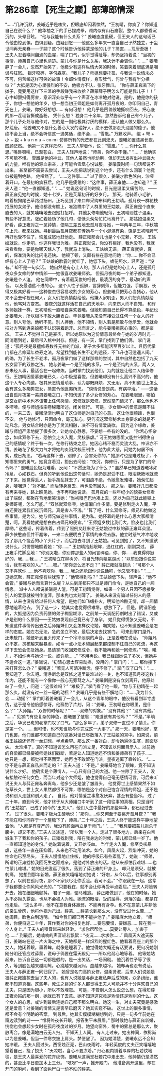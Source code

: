# 第286章 【死生之巅】郎薄郎情深
“……”几许沉默，姜曦近乎是嗤笑，但眼底却闪着悚然，“王初晴，你疯了？你知道自己在说什么？”
他华袖之下的手已捏成拳，颅内似有山石崩裂，整个人都昏昏沉沉的，头晕目眩。
“他与我能有什么关系？”
姜曦态度虽硬，但王夫人的这句话已令他由惊到惧，由惧到疑，由疑到怒——他这么多年来一直当自己孑然独立，于尘世间再无亲眷——子嗣？这个时候告诉他薛蒙是他的儿子？简直……荒唐至极！
王夫人忍着喉间翻涌的血腥，喘了口气，似乎觉得耻辱，却仍坚持着说：“当初的事情，师弟自己心里也清楚。蒙儿与你是什么关系，我决计不会骗你。”
“……”
姜曦静了一会儿，忽然开始笑了，他极少有这样纵情大笑的时候，笑着笑着眼底满是嘲讽与狂怒。
银牙咬碎，字句森寒。
“我儿子？师姐想要托孤，与我说一说情未必不可，何苦编这样可笑的故事！令郎性情模样，身形脾气，何曾与我有半分相似？”
大抵是因为心里强烈的不安，他极力不认，张牙舞爪。
“你与薛正雍丢下的摊子，竟要用这样下三滥的手段赚我来收拾？薛蒙薛子明怎么可能是我儿子！！”
心中却颤抖得厉害，意识深处似乎有一个声音在冰冷地对他说，是的，他是你的孩子，你想一想他的年岁，想一想当初王师姐是如何离开孤月夜的，你叩问自己，青天在上，姜曦，你好好想想……
有何可想！
他几乎是困兽般地撕咬回去，把心底的那一茬理智撕成齑粉。
凭什么想？
独身二十余年，忽然告诉他自己有个儿子，那个儿子处处与他作对，生的是一副他极其讨厌的模样，还认他人做父那么久。
好荒唐。
他姜曦又不是什么善心大发的滥好人，绝不去做那没头没脑的傻子。他绝不会上当，绝不会听信这一通笑话，绝不会……
“雪凰。”
万籁收声。
鲲 + 弩 + 小 + 說 +  k u n n u ~ co m-
仿佛所有的光芒都在此刻熄灭，姜曦如置漆黑长夜，四顾茫然。
他第一次这样茫然。
王夫人望着他，说：“雪凰。”
“……你什么意思。”嘴唇嗫嚅，已渐苍白。
王夫人轻声地说：“师弟，你不会不懂。”
“……”
他确实不可能不懂。
雪凰是他的神武，其他人虽然也能动用，但却无法发挥出神武强大的力量，唯有他的源血宗亲，才可能令雪凰心悦诚服。
姜曦霎时间一句话都说不出来。
甚至都不需要去尝试，王夫人能把话说到这个地步，还有什么回寰？他竟似被逼到绝路。
他哑然了。
“……这件事……”
过了很久，姜曦才脸色煞白，沙哑着开口。在最初的疯狂后，他几乎是疲惫的：“这件事，薛正雍他……也知道？”
王夫人道：“他一直都知道。”
“……”
她说这句话的时候，目光是温柔又痛苦的。
——薛正雍见她的时候，她十七岁，正是芙蕖初开的好岁月。
那天，他骑着小毛驴，叼着根狗尾巴草路过扬州，正巧见到了来口岸采购布料的王初晴。孤月夜一群花枝招展的女弟子，他谁都没有瞧上，唯独瞧中了人群里的王姑娘。
薛正雍是个直来直去的人，就笑嘻嘻地去跟她打招呼。
其他女修嘲他轻薄，王初晴则性子温柔，有些不好意思，涨红着脸劝了他几句，便低头匆匆忙忙地离开了。
那姑娘温柔又好看，薛正雍对之一见钟情，便隔三差五地去孤月夜寻她，一年两年三年，中秋端午上元，都来找她。寻到最后孤月夜都在传她与一个小混混有染，饶是王初晴脾气再好也受不住了，恼羞成怒地赶他走。
薛正雍那会儿也是个小无赖，不走。
王姑娘就说，你走吧，你这样我很为难。
薛正雍就说，你没有相好，我也没有，我就来看看你，要是你哪天嫁人了，我就马上消失。
王姑娘无语。
薛正雍就笑，真的，保准消失的比闪电还快。
他顿了顿，又颇有些在意地问她：“你……你不会已经有心上人了吧？”
王姑娘的脸霎时就红了，她低下头，娇花照水，轻声道：“没有。”
却不是一句实话。
她自然是有心上人的，那人非但是她的心上人，还是孤月夜众多女修的梦中情郎——她很喜欢姜曦师弟。
但孤月夜的每一个弟子都知道，姜曦是个人渣。
他在同辈中，有着最英俊的相貌，最凌厉的身手，最动听的声音。
以及最油盐不进的心。
这个人性子孤僻，言辞刻薄，但能力强，手腕狠，长得又极其好看——这种俊杰很容易收割少女的芳心，但姜曦只把芳心当猪心，他从来不会去珍视任何人，女人们把真情献给他，他嫌人家叽歪，男人们把真情献给他，他骂对方变态。
姜夜沉就这样活在自己的天地中，向来伤人而不自知。
和许多师姐妹一样，王初晴也一直暗自喜欢姜曦，但她知道自己长得不算绝色，年纪也比姜曦大，所以根本不敢大胆表白，毕竟姜曦从来没有接受过任何一个女人的好意。别人夸他，他听不见，别人捧他，他不领情，别人若是胆敢与他示爱，他就会把对方骂到连亲娘都不认识哭着跑开。总而言之，能与姜曦袒露心事的，都是豪杰。
王夫人不觉得自己是豪杰，所以她原以为这份情意最终会与她的岁月时光一同消磨到老，最后带入棺中封存。但是，有一天，掌门找到了他们俩。
掌门说道：“孤月夜是最擅修寿数养元神的门派，弟子大多都能活至百岁以上。且历代掌门都在苦修延年益寿之法，希望找到能长生不老的途径，不飞升也可逍遥人间。”
的确，为了长生不老术，孤月夜掌门做了这样那样的尝试，其中自然也包括了九天玄女留下的双修之法。
她与姜曦一个是至纯的水系，一个是至纯的火系，两人又都未经人事，最适合在一起修炼。当时掌门找到他们，为的就是让他二人结伴修行。王初晴因爱慕姜曦已久，心中极是喜悦。但姜曦却没有什么高兴不高兴的，他这个人专心向道，极其厌恶情爱琐事，认为那既麻烦、又无用。真不知道世上怎么会有这么多痴男怨女，简直令他匪夷所思。
“谈情说爱是病。有病早治。”
——这话出自孤月夜第一美男姜曦之口，不知伤透了多少女修的芳心。
在姜曦眼里，哪怕是玄女房中术也不该带上任何感情，双修就是双修。既然掌门请求了，那么他也不多啰嗦，便与师姐按宗卷秘籍所述，闭关修行。
可是，少女眼中的爱意是藏不住的，一来二去，姜曦渐渐也明白了这位师姐对自己的心意。
这让他很烦躁，也很不安。
他与她修行，只因命令，毫无私心。更何况这双修秘术本身要求的就是不动凡念，男女结合时亦是为了灵流相融，决不可有情爱旖欲。
因为这个缘故，姜曦与师姐严肃地提了很多次，让她收心静思，不要想一些有的没的。
“你若心怀杂念，如此双修下去，恐怕会走火入魔，灵核暴虐。”
可王姑娘哪里又能控制得住自己的感情呢？终于有一次，在修行结束之后，她因心绪不稳而灵流大乱，神识亦不清。姜曦花了极大力气才将她的炎阳灵核压制住，他为此大怒，问她为何屡不听劝，成日胡思。
“若再这样下去，别修了，会害死你的。”
她那时也是难过极了，不知哪里来的勇气，她竟含着泪，豁出去问他：“夜沉，你修行，只是为了掌门的命令吗？”
姜曦脸色极为难看，反问：“不然还能为了什么？”
虽然早已知道姜曦冰如冷泉，心如铁石。但真的听到他说出这句话时，她仍是忍受不住，眼泪簌簌地就流了下来。她觉得丢人，抬手胡乱抹去了，可泪痕不绝，令她愈发难堪，她匆忙起身，哽咽道：“对不起。”
而后转身离去，再也没有回头。
那之后，姜曦好几日都没有再来寻她，路上瞧见她，也不再和她说话。
孤月夜的一些年纪小的貌美女修看出了端倪，都聚在背地里笑话她：“当初眼巴巴地凑上去，还以为自己就此能攀上姜师哥呢，怎么可能。”
“双修就双修呗，她偏偏自作多情。要是修到走火入魔，平白还要连累我们夜沉师兄，真是害人不浅。”
“算了吧，什么双修呀。师兄和她做这些事情，是为公。她与师兄做这些事情，是为私。她怀着的是什么心思大家都清楚，呵，我看她就是想白白占师兄的便宜。”
“王师姐岁数比我们大，脸皮也比我们厚哟。”
这些话，传着传着，传到了照例又赶来寻王姑娘过中秋的薛正雍耳朵里。
薛少侠憨直但并不蠢笨，一来二去便明白了事情的来龙去脉。他立时怒气冲冲地收拾了那几个饶舌的小丫头片子，而后跑去寻到了王姑娘。可见到她了，又不知道该说什么，只愣愣地瞧着她：“你……”
王初晴抬起眼眸，通红红的，刚刚哭过。
薛正雍手忙脚乱地：“你别哭啦，你别停那些人的闲言碎语，你、你……我觉得你挺好的，我……我……”
王初晴立在柳树旁，将目光转向粼粼湖水：“以前没跟你说实话，我有喜欢的人。”
“……嗯。”
“那你怎么还不走？”
薛正雍就挠挠头：“可那个人又不喜欢你……他不喜欢你，我……我总还能跟你说说话吧，他又管不到。”
“……”
见她沉默，薛正雍便有些犹豫了：“他管得到吗？”
王姑娘低下头，轻声说：“他不会管。”
姜曦与她而言算什么呢？从头到尾都只不过是师门命令，是她自己的一厢情愿。
派中人人都说姜曦是人渣，可是王初晴觉得，如果一个男人只因不愿接受别人的爱意就被判作渣滓，那未免也太刻薄了。
姜曦从来没有骗过任何人的感情，从来也没有给过任何人希望，是她们如飞蛾扑火，明知他冷酷无情，却一厢情愿地追着他去。
到了这一步，她其实也觉得很难堪，想放下了。
但是，阴错阳差的，大抵是因为负责药膳的弟子糊里糊涂，之前某一天调配药剂时出了错误，又或许是别的什么原因——王姑娘发现自己竟已有了身孕。
她只觉得慌张又无助，不知道这件事情传出去之后师姐妹们又会怎样议论她，嘲笑她，也不知道姜曦会是怎样的态度。她左右无法，急的坐立不安，最后决定去找掌门。
可来到掌门屋外，还未敲门，她便听到里头传来了一个冷冷淡淡的声音，正是姜曦在说话。
“师姐凡心不定，灵核越来越暴虐，如今一点小法术施展起来都控制不住自己的灵流，再这样下去恐会伤及她身。恳请掌门收回双修成令，我不能再和她一同修炼。”
“唉，曦儿，不如你再与她说一说，或许能……”
“不用再说。我已经跟她说了多次，但她并不适合这一道。”姜曦说，“初晴心思太容易动摇，没用的。”
掌门问：“……那你接下来打算怎么办？”
姜曦道：“若无人可清净断念，便不修了。”
掌门叹了口气：“……我知道了，你去吧。清净断念是双修之道里最难过的一关，也不知道孤月夜这数十年内，还能不能有一个像你一般心无旁骛之人。”
姜曦倒是没有立刻离开，他原处站了一会儿，问道：“这很难吗？”
“难极了。”掌门看了他一眼，“你与王初晴在一起那么久，就没有过一丝一毫的动摇？”
姜曦几乎是有些不解地问：“……我为什么会……动摇？”
掌门盯着姜曦看了一会儿，从这个青年的眼中，他没有看到半寸虚伪，这于是令他倍感惊讶，他斟酌了片刻，问：“姜曦，王初晴在你眼里，是什么？”
“大师姐。”
“双修的时候呢？”
“……双修的对象。”
“没有其他？”
“没有其他。”
“……”
见掌门有些复杂的神色，姜曦皱了皱眉：“难道该有其他吗？”
“不是。”半晌之后，华发已斑的老掌门叹了口气，“那么多年了，弟子双修一直过不了情关。你是第一个。……但可惜，也不知谁能与你完成这一大事了。”
那一天，姜曦也好，掌门也罢，他们谁都不知道自己的这番对话已尽数落入了王姑娘的耳中。如果说，前番王姑娘还怀有一丝幻想，半点希望。那么这一番对白，却令她遍体生寒，颜面尽失。
太难堪了。真的不知道该怎么再在门派立足，不知该以何面目示人。以前她的脊梁都已经要被师姐妹们戳断，若是让人知道她还不慎和姜师弟有了孩子……
她只是一想，都觉得不寒而栗，她再也不敢留在门派。星夜逃离了霖铃屿。
“……你不是与薛正雍私奔而走的？”
王夫人道：“不是。”
姜曦蓦地合了眼眸，竟不知该说什么才好。
他确实是个薄情人，一心只有自己的大道。他一生除了王夫人，没有接触过任何女色，而当年对这个大师姐，他也觉得自己毫无感情可言。可后来听说王夫人与薛正雍私奔离岛，他多少还是皱了皱眉头。
他觉得世上感情果然不如花草长久，世上女人果然都很不可靠，哪怕是这个对自己饱含深情的师姐，还不是说和别人走就和别人走了。
自此，他对情爱之事愈发厌弃，甚至有些齿冷。
过了二十年，直到今天，他才终于从大师姐口中听到了这一段往事的真相。只是当时的“王姑娘”，已成了如今的“王夫人”，他们人生中最好的那些年华，都已经过去了。
过了很久，姜曦才极为生硬地说：“那你……你又何至于要离开孤月夜？”
“我不能在和你同存于一个屋檐下了，师弟。”二十年之后，王夫人终于能这样平静地望着他，“人都是有尊严的，我没有颜面再立足于师门。”
“……”
“我想要把蒙儿扼杀于腹中，却又不忍。”王夫人淡淡道，“所以我一个人，走过了很多地方。后来在白帝城生下了我和你的孩子。正雍找到我，陪在我身边的时候，蒙儿都已经一岁了。他一直都知道他的身份。”
她说着说着，又开始咳血。
当年走火入魔，修至灵核暴虐，这些年一直在压抑着，从来也不动用法术。如今，凤凰火起，烈焰冲天，她的性命也已至尽头。
王夫人慢慢地止住咳，她的呼吸已有些紊乱了，她说：“师弟，所谓的正雍掳掠我回死生之巅成亲，是他对外放出的话。他从来都怕我难堪……也怕蒙儿难堪。”
她的目光逡巡了很久，落到了薛正雍的尸身上。
却只是须臾，就被刺痛。
她想到那年新婚，薛正雍笑嘻嘻地对她说：“好啦，从今以后，往事都别再想了。以前在孤月夜，那个坏家伙尽让你丢脸。我可不会。”
“你跟我在一起，这辈子我都要让你风风光光的。”
“只要我在，就不会让你再受半点委屈。”
王夫人将脸转开去，她在细细地颤抖。
君子一诺，驷马难追。
薛正雍做到了，他在的时候，她从不必抛头露面，也从不会被人为难。她流的眼泪，受的屈辱，淌落的血，都是在他走后。
“这么多年，他不在意我身体羸弱，不能再有身孕。也不在意蒙儿并非他的亲生骨肉，他将他视为己出。薛蒙……薛蒙长到那么大，没有受过什么苦……”
她阖目，脸色白到透明。
“如今我们都已再不能护他了。”
姜曦麻木地立着。
“师弟，你便将这二十年，算作我对你的报复也好……要怨要恨，要嫌恶……算在我一个人身上。”
王夫人的嗓音越来越轻渺。
“求你帮帮他……莫要让旁人，加害于他……”
到最后，她喃喃的声音轻若飘絮：“夜沉……求求你……”
凤凰天火遮天蔽日，姜曦站在这一片火海之中，天地都是一样炽烈的猩红色。他看着高座上的那个女人。她闭着眼，垂着眸，就像是睡着了。他觉得她大概还有话要说，更何况她刚刚分明还答应过薛蒙，说母子俩要在霜天殿见——所以他耐心地等着。
他等她站起来，告诉自己这一切都是假的，是一出笑话，一场闹剧。
他沉着性子等了很久，等到脸色越来越阴鸷，心跳越来越沉闷，血越来越冷。
她却再也没有说话。
王夫人与薛正雍一同归寂了。
她曾是名门高阶女修，温柔贤淑，后来人们说她是被薛正雍掳掠去当了夫人的，也有人说她是与薛正雍私奔后成的亲，众多纷纭，谁都不知道真相。这些年，死生之巅的许多人都觉得王夫人可能并不十分喜欢自己的丈夫，只是因为胆小，所以不敢埋怨。
可是，不管别人怎么说怎么想，在得知薛正雍命殒的那一刻，她就已有了去意。她不知道这究竟是殉情还是殉别的什么。这个女人的心思，或许到最后连她自己都不那么明白。她这一生，对丈夫究竟是感激还是爱意？对姜曦的情愫又是否早已磨灭？她其实窥不破。
这世上的很多事情，都不会有个明确的答案。
到最后，她其实模模糊糊想到的，只是一句多年前她在窗边读到的诗——
“惟将终夜长开眼，报答生平未展眉。”
那时候她与薛正雍新婚，恍惚也会想起少女时在孤月夜度过的岁月。她望向窗外，蜀中的雾总是那么大，聚散离合，像是满地白云无人扫。
不知天上人间。
有人走过来，她出神间，依稀尚以为是姜曦。但当一件寒衣披上肩头。梦便醒了。
因为她清楚，姜曦永远不会知她冷暖。
王夫人回过头，西窗烛正亮，巴山夜雨时。
年轻英俊的丈夫正笑嘻嘻地望着自己，挠了挠头：“天凉啦，当心不要冻着。”
丹心殿内铺着厚厚的杜若纹地毯，是王夫人最喜爱的花卉纹饰。姜曦从这满堂杜若花中走出去，他神情仍是漠然的，甚至比平日更加木上三分。
“吱呀”一声，推开殿门。
他准备离开这里，却在开门的瞬间，看到了面色尸白一动不动的薛蒙。
